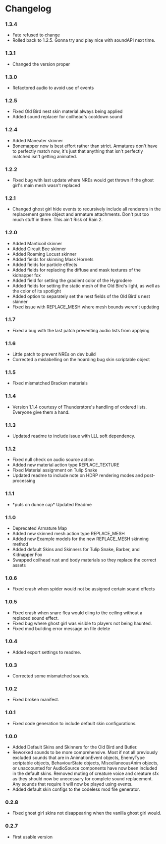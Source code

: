 # Changelog

### 1.3.4
- Fate refused to change
- Rolled back to 1.2.5. Gonna try and play nice with soundAPI next time.

### 1.3.1
- Changed the version proper

### 1.3.0
- Refactored audio to avoid use of events

### 1.2.5
- Fixed Old Bird nest skin material always being applied
- Added sound replacer for coilhead's cooldown sound

### 1.2.4
- Added Maneater skinner
- Bonemapper now is best effort rather than strict. Armatures don't have to perfectly match now, it's just that anything that isn't perfectly matched isn't getting animated.

### 1.2.2
- Fixed bug with last update where NREs would get thrown if the ghost girl's main mesh wasn't replaced

### 1.2.1
- Changed ghost girl hide events to recursively include all renderers in the replacement game object and armature attachments. Don't put too much stuff in there. This ain't Risk of Rain 2.

### 1.2.0
- Added Manticoil skinner
- Added Circuit Bee skinner
- Added Roaming Locust skinner
- Added fields for skinning Mask Hornets
- Added fields for particle effects
- Added fields for replacing the diffuse and mask textures of the kidnapper fox
- Added field for setting the gradient color of the Hygrodere
- Added fields for setting the static mesh of the Old Bird's light, as well as the color of its spotlight
- Added option to separately set the nest fields of the Old Bird's nest skinner
- Fixed issue with REPLACE_MESH where mesh bounds weren't updating

### 1.1.7
- Fixed a bug with the last patch preventing audio lists from applying

### 1.1.6
- Little patch to prevent NREs on dev build
- Corrected a mislabelling on the hoarding bug skin scriptable object

### 1.1.5
- Fixed mismatched Bracken materials

### 1.1.4
- Version 1.1.4 courtesy of Thunderstore's handling of ordered lists. Everyone give them a hand.

### 1.1.3
- Updated readme to include issue with LLL soft dependency.


### 1.1.2
- Fixed null check on audio source action
- Added new material action type REPLACE_TEXTURE
- Fixed Material assignment on Tulip Snake
- Updated readme to include note on HDRP rendering modes and post-processing

### 1.1.1

- \*puts on dunce cap\* Updated Readme

### 1.1.0

- Deprecated Armature Map
- Added new skinned mesh action type REPLACE_MESH
- Added new Example models for the new REPLACE_MESH skinning method
- Added default Skins and Skinners for Tulip Snake, Barber, and Kidnapper Fox
- Swapped coilhead rust and body materials so they replace the correct assets

### 1.0.6

- Fixed crash when spider would not be assigned certain sound effects

### 1.0.5

- Fixed crash when snare flea would cling to the ceiling without a replaced sound effect.
- Fixed bug where ghost girl was visible to players not being haunted.
- Fixed mod building error message on file delete

### 1.0.4

- Added export settings to readme.


### 1.0.3

- Corrected some mismatched sounds.

### 1.0.2

- Fixed broken manifest.


### 1.0.1

- Fixed code generation to include default skin configurations.


### 1.0.0

- Added Default Skins and Skinners for the Old Bird and Butler.
- Reworked sounds to be more comprehensive. Most if not all previously excluded sounds that are in AnimationEvent objects, EnemyType scriptable objects, BehaviourState objects, MiscellaneousAnim objects, or unaccounted for AudioSource components have now been included in the default skins. Removed muting of creature voice and creature sfx as they should now be unecessary for complete sound replacement. Any sounds that require it will now be played using events.
- Added default skin configs to the codeless mod file generator.

### 0.2.8
- Fixed ghost girl skins not disappearing when the vanilla ghost girl would. 

### 0.2.7

- First usable version